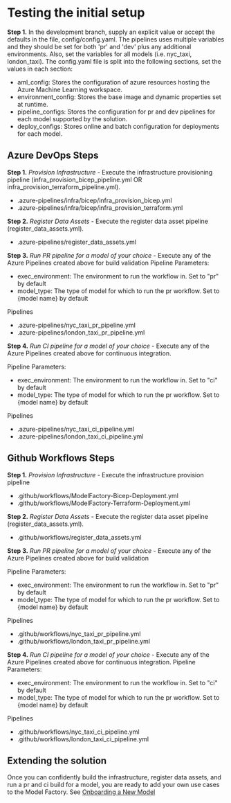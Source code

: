 # Testing the initial setup 

**Step 1.** In the development branch, supply an explicit value or accept the defaults in the file, config/config.yaml. The pipelines uses multiple variables and they should be set for both 'pr' and 'dev' plus any additional environments. Also, set the variables for all models (i.e. nyc_taxi, london_taxi). The config.yaml file is split into the following sections, set the values in each section:

  - aml_config: Stores the configuration of azure resources hosting the Azure Machine Learning workspace.
  - environment_config: Stores the base image and dynamic properties set at runtime.
  - pipeline_configs: Stores the configuration for pr and dev pipelines for each model supported by the solution.
  - deploy_configs: Stores online and batch configuration for deployments for each model.  

## Azure DevOps Steps

**Step 1.** *Provision Infrastructure* - Execute the infrastructure provisioning pipeline (infra_provision_bicep_pipeline.yml OR infra_provision_terraform_pipeline.yml).

- .azure-pipelines/infra/bicep/infra_provision_bicep.yml
- .azure-pipelines/infra/bicep/infra_provision_terraform.yml

**Step 2.** *Register Data Assets* - Execute the register data asset pipeline (register_data_assets.yml).

- .azure-pipelines/register_data_assets.yml
   
**Step 3.** *Run PR pipeline for a model of your choice* - Execute any of the Azure Pipelines created above for build validation
Pipeline Parameters:
- exec_environment: The environment to run the workflow in. Set to "pr" by default
- model_type: The type of model for which to run the pr workflow. Set to {model name} by default
  
Pipelines  
- .azure-pipelines/nyc_taxi_pr_pipeline.yml
- .azure-pipelines/london_taxi_pr_pipeline.yml

**Step 4.** *Run CI pipeline for a model of your choice* - Execute any of the Azure Pipelines created above for continuous integration.

Pipeline Parameters:
- exec_environment: The environment to run the workflow in. Set to "ci" by default
- model_type: The type of model for which to run the pr workflow. Set to {model name} by default

Pipelines
- .azure-pipelines/nyc_taxi_ci_pipeline.yml
- .azure-pipelines/london_taxi_ci_pipeline.yml

## Github Workflows Steps

**Step 1.** *Provision Infrastructure* - Execute the infrastructure provision pipeline

- .github/workflows/ModelFactory-Bicep-Deployment.yml
- .github/workflows/ModelFactory-Terraform-Deployment.yml

**Step 2.** *Register Data Assets* - Execute the register data asset pipeline (register_data_assets.yml).

- .github/workflows/register_data_assets.yml

**Step 3.** *Run PR pipeline for a model of your choice* - Execute any of the Azure Pipelines created above for build validation

Pipeline Parameters:
- exec_environment: The environment to run the workflow in. Set to "pr" by default
- model_type: The type of model for which to run the pr workflow. Set to {model name} by default
  
Pipelines  
- .github/workflows/nyc_taxi_pr_pipeline.yml
- .github/workflows/london_taxi_pr_pipeline.yml

**Step 4.** *Run CI pipeline for a model of your choice* - Execute any of the Azure Pipelines created above for continuous integration.
Pipeline Parameters:
- exec_environment: The environment to run the workflow in. Set to "ci" by default
- model_type: The type of model for which to run the pr workflow. Set to {model name} by default

Pipelines
- .github/workflows/nyc_taxi_ci_pipeline.yml
- .github/workflows/london_taxi_ci_pipeline.yml

## Extending the solution

Once you can confidently build the infrastructure, register data assets, and run a pr and ci build for a model, you are ready to add your own use cases to the Model Factory. See [Onboarding a New Model](./OnboardingNewModel.md)
